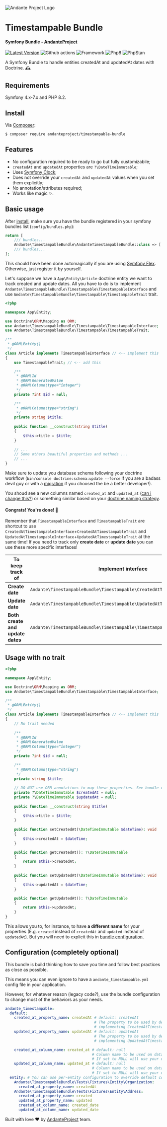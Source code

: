 ![Andante Project Logo](https://github.com/andanteproject/timestampable-bundle/blob/main/andanteproject-logo.png?raw=true)
# Timestampable Bundle 
#### Symfony Bundle - [AndanteProject](https://github.com/andanteproject)
[![Latest Version](https://img.shields.io/github/release/andanteproject/timestampable-bundle.svg)](https://github.com/andanteproject/timestampable-bundle/releases)
![Github actions](https://github.com/andanteproject/timestampable-bundle/actions/workflows/workflow.yml/badge.svg?branch=main)
![Framework](https://img.shields.io/badge/Symfony-4.x|5.x|6.x|7.x-informational?Style=flat&logo=symfony)
![Php8](https://img.shields.io/badge/PHP-%208.x-informational?style=flat&logo=php)
![PhpStan](https://img.shields.io/badge/PHPStan-Level%208-syccess?style=flat&logo=php) 

A Symfony Bundle to handle entities createdAt and updatedAt dates with Doctrine. 🕰 

## Requirements
Symfony 4.x-7.x and PHP 8.2.

## Install
Via [Composer](https://getcomposer.org/):
```bash
$ composer require andanteproject/timestampable-bundle
```

## Features
- No configuration required to be ready to go but fully customizabile;
- `createdAt` and `updatedAt` properties are `?\DateTimeImmutable`;
- Uses [Symfony Clock](https://symfony.com/doc/current/components/clock.html);
- Does not override your `createdAt` and `updatedAt` values when you set them explicitly;
- No annotation/attributes required;
- Works like magic ✨.

## Basic usage
After [install](#install), make sure you have the bundle registered in your symfony bundles list (`config/bundles.php`):
```php
return [
    /// bundles...
    Andante\TimestampableBundle\AndanteTimestampableBundle::class => ['all' => true],
    /// bundles...
];
```
This should have been done automagically if you are using [Symfony Flex](https://flex.symfony.com). Otherwise, just register it by yourself.


Let's suppose we have a `App\Entity\Article` doctrine entity we want to track created and update dates.
All you have to do is to implement `Andante\TimestampableBundle\Timestampable\TimestampableInterface` and use `Andante\TimestampableBundle\Timestampable\TimestampableTrait` trait.

```php
<?php

namespace App\Entity;

use Doctrine\ORM\Mapping as ORM;
use Andante\TimestampableBundle\Timestampable\TimestampableInterface;
use Andante\TimestampableBundle\Timestampable\TimestampableTrait;

/**
 * @ORM\Entity()
 */
class Article implements TimestampableInterface // <-- implement this
{
    use TimestampableTrait; // <-- add this

    /**
     * @ORM\Id
     * @ORM\GeneratedValue
     * @ORM\Column(type="integer")
     */
    private ?int $id = null;

    /**
     * @ORM\Column(type="string")
     */
    private string $title;
    
    public function __construct(string $title)
    {
        $this->title = $title;
    }
    
    // ...
    // Some others beautiful properties and methods ...
    // ...
}
```
Make sure to update you database schema following your doctrine workflow (`bin/console doctrine:schema:update --force` if you are a badass devil guy or with a [migration](https://www.doctrine-project.org/projects/doctrine-migrations/en/3.0/reference/introduction.html) if you choosed the be a better developer!).

You shoud see a new columns named `created_at` and `updated_at` ([can i change this?](#configuration-completely-optional)) or something similar based on your [doctrine naming strategy](https://www.doctrine-project.org/projects/doctrine-orm/en/2.8/reference/namingstrategy.html). 

#### Congrats! You're done! 🎉

Remember that `TimestampableInterface` and `TimestampableTrait` are shortcut to use `CreatedAtTimestampableInterface`+`CreatedAtTimestampableTrait` and `UpdatedAtTimestampableInterface`+`UpdatedAtTimestampableTrait` at the same time!
If you need to track only **create date** or **update date** you can use these more specific interfaces!

| To keep track of | Implement interface | Use this Trait | 
| --- | --- | --- |
| **Create date** | `Andante\TimestampableBundle\Timestampable\CreatedAtTimestampableInterface` | `Andante\TimestampableBundle\Timestampable\CreatedAtTimestampableTrait` |
| **Update date** | `Andante\TimestampableBundle\Timestampable\UpdatedAtTimestampableInterface` | `Andante\TimestampableBundle\Timestampable\UpdatedAtTimestampableTrait` |
| **Both create and update dates** | `Andante\TimestampableBundle\Timestampable\TimestampableInterface` | `Andante\TimestampableBundle\Timestampable\TimestampableTrait` |

## Usage with no trait
```php
<?php

namespace App\Entity;

use Doctrine\ORM\Mapping as ORM;
use Andante\TimestampableBundle\Timestampable\TimestampableInterface;

/**
 * @ORM\Entity()
 */
class Article implements TimestampableInterface // <-- implement this
{
    // No trait needed
    
    /**
     * @ORM\Id
     * @ORM\GeneratedValue
     * @ORM\Column(type="integer")
     */
    private ?int $id = null;

    /**
     * @ORM\Column(type="string")
     */
    private string $title;
    
    // DO NOT use ORM annotations to map these properties. See bundle configuration section for more info 
    private ?\DateTimeImmutable $createdAt = null; 
    private ?\DateTimeImmutable $updatedAt = null; 
    
    public function __construct(string $title)
    {
        $this->title = $title;
    }
    
    public function setCreatedAt(\DateTimeImmutable $dateTime): void
    {
        $this->createdAt = $dateTime;
    }

    public function getCreatedAt(): ?\DateTimeImmutable
    {
        return $this->createdAt;
    }
    
    public function setUpdatedAt(\DateTimeImmutable $dateTime): void
    {
        $this->updatedAt = $dateTime;
    }

    public function getUpdatedAt(): ?\DateTimeImmutable
    {
        return $this->updatedAt;
    }
}
```
This allows you to, for instance, to have **a different name** for your properties (E.g. `created` instead of `createdAt` and `updated` instead of `updatedAt`).
But you will need to explicit this in [bundle configuration](#configuration-completely-optional).

## Configuration (completely optional)
This bundle is build thinking how to save you time and follow best practices as close as possible.

This means you can even ignore to have a `andante_timestampable.yml` config file in your application.

However, for whatever reason (legacy code?), use the bundle configuration to change most of the behaviors as your needs.
```yaml
andante_timestampable:
  default:
    created_at_property_name: createdAt # default: createdAt
                                        # The property to be used by default as createdAt date inside entities 
                                        # implementing CreatedAtTimestampableInterface or TimestampableInterface
    updated_at_property_name: updatedAt # default: updatedAt
                                        # The property to be used by default as updatedAt date inside entities 
                                        # implementing UpdatedAtTimestampableInterface or TimestampableInterface

    created_at_column_name: created_at # default: null
                                       # Column name to be used on database for create date. 
                                       # If set to NULL will use your default doctrine naming strategy
    updated_at_column_name: updated_at # default: null
                                       # Column name to be used on database for update date. 
                                       # If set to NULL will use your default doctrine naming strategy
  entity: # You can use per-entity configuration to override default config
    Andante\TimestampableBundle\Tests\Fixtures\Entity\Organization:
      created_at_property_name: createdAt
    Andante\TimestampableBundle\Tests\Fixtures\Entity\Address:
      created_at_property_name: created
      updated_at_property_name: updated
      created_at_column_name: created_date
      updated_at_column_name: updated_date
```

Built with love ❤️ by [AndanteProject](https://github.com/andanteproject) team.
